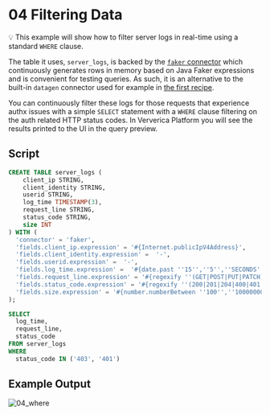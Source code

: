 # 04 Filtering Data

:bulb: This example will show how to filter server logs in real-time using a standard `WHERE` clause.

The table it uses, `server_logs`,  is backed by the [`faker` connector](https://github.com/knaufk/flink-faker) which continuously generates rows in memory based on Java Faker expressions and is convenient for testing queries. 
As such, it is an alternative to the built-in `datagen` connector used for example in [the first recipe](../01/01_create_table.md).

You can continuously filter these logs for those requests that experience authx issues with a simple `SELECT` statement with a `WHERE` clause filtering on the auth related HTTP status codes. 
In Ververica Platform you  will see the results printed to the UI in the query preview.

## Script

```sql
CREATE TABLE server_logs ( 
    client_ip STRING,
    client_identity STRING, 
    userid STRING, 
    log_time TIMESTAMP(3),
    request_line STRING, 
    status_code STRING, 
    size INT
) WITH (
  'connector' = 'faker', 
  'fields.client_ip.expression' = '#{Internet.publicIpV4Address}',
  'fields.client_identity.expression' =  '-',
  'fields.userid.expression' =  '-',
  'fields.log_time.expression' =  '#{date.past ''15'',''5'',''SECONDS''}',
  'fields.request_line.expression' = '#{regexify ''(GET|POST|PUT|PATCH){1}''} #{regexify ''(/search\.html|/login\.html|/prod\.html|cart\.html|/order\.html){1}''} #{regexify ''(HTTP/1\.1|HTTP/2|/HTTP/1\.0){1}''}',
  'fields.status_code.expression' = '#{regexify ''(200|201|204|400|401|403|301){1}''}',
  'fields.size.expression' = '#{number.numberBetween ''100'',''10000000''}'
);

SELECT 
  log_time, 
  request_line,
  status_code 
FROM server_logs
WHERE
  status_code IN ('403', '401')
```

## Example Output

![04_where](https://user-images.githubusercontent.com/23521087/105504095-a6b41880-5cc7-11eb-9606-978e86add144.png)
